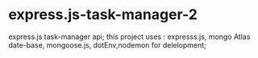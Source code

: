 # express.js-task-manager-2

express.js task-manager api;
this project uses : expresss.js, mongo Atlas date-base, mongoose.js, dotEnv,nodemon for delelopment;

